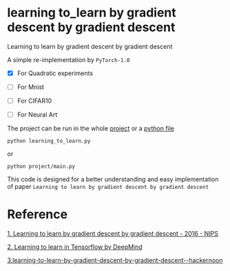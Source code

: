 # learning to_learn by gradient descent by gradient descent

Learning to learn by gradient descent by gradient descent

A simple re-implementation by `PyTorch-1.0`

- [x] For Quadratic experiments
- [ ] For Mnist
- [ ] For CIFAR10
- [ ] For Neural Art


The project can be run in the whole [project](project/) or a [python file](learning_to_learn.py)

```
python learning_to_learn.py
```
or

```
python project/main.py 
```

This code is designed for a better understanding and easy implementation of paper `Learning to learn by gradient descent by gradient descent`

# Reference

[1. Learning to learn by gradient descent by gradient descent - 2016 - NIPS](https://arxiv.org/abs/1606.04474)

[2. Learning to learn in Tensorflow  by DeepMind](https://github.com/deepmind/learning-to-learn)

[3.learning-to-learn-by-gradient-descent-by-gradient-descent--hackernoon](https://hackernoon.com/learning-to-learn-by-gradient-descent-by-gradient-descent-4da2273d64f2)



            
